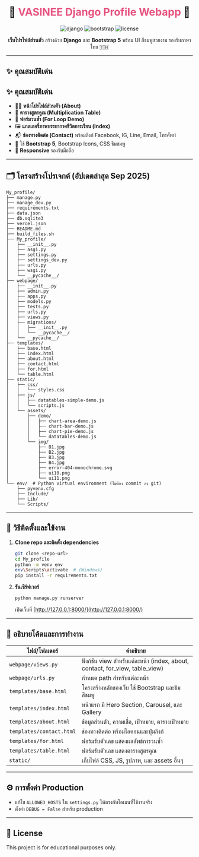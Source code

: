 

<div align="center">
</div>

<div align="center">
	<h1>🌸 <span style="color:#e75480">VASINEE Django Profile Webapp</span> 🌸</h1>
	<p>
		<img src="https://img.shields.io/badge/Django-5.x-success?logo=django" alt="django"/>
		<img src="https://img.shields.io/badge/Bootstrap-5.x-blueviolet?logo=bootstrap" alt="bootstrap"/>
		<img src="https://img.shields.io/badge/License-Educational-lightgrey" alt="license"/>
	</p>
	<p><b>เว็บโปรไฟล์ส่วนตัว</b> สร้างด้วย <b>Django</b> และ <b>Bootstrap 5</b> พร้อม UI สีชมพูสวยงาม รองรับภาษาไทย 🇹🇭</p>
</div>

---

## ✨ คุณสมบัติเด่น

<h2>✨ คุณสมบัติเด่น</h2>

<ul>
	<li>👩‍🎓 <b>หน้าโปรไฟล์ส่วนตัว (About)</b></li>
	<li>🧮 <b>ตารางสูตรคูณ (Multiplication Table)</b></li>
	<li>🔁 <b>ฟอร์มวนซ้ำ (For Loop Demo)</b></li>
	<li>🖼️ <b>แกลเลอรี่ภาพบรรยากาศชีวิตการเรียน (Index)</b></li>
	<li>📬 <b>ช่องทางติดต่อ (Contact)</b> พร้อมลิงก์ Facebook, IG, Line, Email, โทรศัพท์</li>
	<li>🎨 ใช้ <b>Bootstrap 5</b>, Bootstrap Icons, CSS ธีมชมพู</li>
	<li>📱 <b>Responsive</b> รองรับมือถือ</li>
</ul>

---

## 🗂️ โครงสร้างโปรเจกต์ (อัปเดตล่าสุด Sep 2025)

```text
My_profile/
├── manage.py
├── manage_dev.py
├── requirements.txt
├── data.json
├── db.sqlite3
├── vercel.json
├── README.md
├── build_files.sh
├── My_profile/
│   ├── __init__.py
│   ├── asgi.py
│   ├── settings.py
│   ├── settings_dev.py
│   ├── urls.py
│   ├── wsgi.py
│   └── __pycache__/
├── webpage/
│   ├── __init__.py
│   ├── admin.py
│   ├── apps.py
│   ├── models.py
│   ├── tests.py
│   ├── urls.py
│   ├── views.py
│   ├── migrations/
│   │   ├── __init__.py
│   │   └── __pycache__/
│   └── __pycache__/
├── templates/
│   ├── base.html
│   ├── index.html
│   ├── about.html
│   ├── contact.html
│   ├── for.html
│   └── table.html
├── static/
│   ├── css/
│   │   └── styles.css
│   ├── js/
│   │   ├── datatables-simple-demo.js
│   │   └── scripts.js
│   └── assets/
│       ├── demo/
│       │   ├── chart-area-demo.js
│       │   ├── chart-bar-demo.js
│       │   ├── chart-pie-demo.js
│       │   └── datatables-demo.js
│       └── img/
│           ├── B1.jpg
│           ├── B2.jpg
│           ├── B3.jpg
│           ├── B4.jpg
│           ├── error-404-monochrome.svg
│           ├── ui10.png
│           └── ui11.png
└── env/  # Python virtual environment (ไม่ต้อง commit ลง git)
	├── pyvenv.cfg
	├── Include/
	├── Lib/
	└── Scripts/
```

---

## 🚀 วิธีติดตั้งและใช้งาน

1. **Clone repo และติดตั้ง dependencies**
	 ```bash
	 git clone <repo-url>
	 cd My_profile
	 python -m venv env
	 env\Scripts\activate  # (Windows)
	 pip install -r requirements.txt
	 ```

2. **รันเซิร์ฟเวอร์**
	 ```bash
	 python manage.py runserver
	 ```
	 เปิดเว็บที่ [http://127.0.0.1:8000/](http://127.0.0.1:8000/)

---

## 📝 อธิบายโค้ดและการทำงาน

| ไฟล์/โฟลเดอร์ | คำอธิบาย |
|---|---|
| `webpage/views.py` | ฟังก์ชัน view สำหรับแต่ละหน้า (index, about, contact, for_view, table_view) |
| `webpage/urls.py` | กำหนด path สำหรับแต่ละหน้า |
| `templates/base.html` | โครงสร้างหลักของเว็บ ใช้ Bootstrap และธีมสีชมพู |
| `templates/index.html` | หน้าแรก มี Hero Section, Carousel, และ Gallery |
| `templates/about.html` | ข้อมูลส่วนตัว, ความเชื่อ, เป้าหมาย, ตารางเป้าหมาย |
| `templates/contact.html` | ช่องทางติดต่อ พร้อมไอคอนและปุ่มลิงก์ |
| `templates/for.html` | ฟอร์มรับตัวเลข แสดงผลลัพธ์การวนซ้ำ |
| `templates/table.html` | ฟอร์มรับตัวเลข แสดงตารางสูตรคูณ |
| `static/` | เก็บไฟล์ CSS, JS, รูปภาพ, และ assets อื่นๆ |

---

## ⚙️ การตั้งค่า Production

- แก้ไข `ALLOWED_HOSTS` ใน `settings.py` ให้ตรงกับโดเมนที่ใช้งานจริง
- ตั้งค่า `DEBUG = False` สำหรับ production

---

## 📄 License

This project is for educational purposes only.